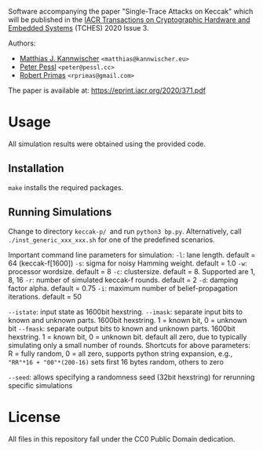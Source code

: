 Software accompanying the paper "Single-Trace Attacks on Keccak" which will be published in the [IACR Transactions on Cryptographic Hardware and Embedded Systems](https://tches.iacr.org/) (TCHES) 2020 Issue 3.

Authors:
  - [Matthias J. Kannwischer](https://kannwischer.eu/) `<matthias@kannwischer.eu>`
  - [Peter Pessl](https://pessl.cc) `<peter@pessl.cc>`
  - [Robert Primas](https://www.iaik.tugraz.at/person/robert-primas/) `<rprimas@gmail.com>`

The paper is available at: https://eprint.iacr.org/2020/371.pdf

# Usage
All simulation results were obtained using the provided code.

## Installation

`make` installs the required packages.

## Running Simulations 
Change to directory `keccak-p/ `and run `python3 bp.py`. 
Alternatively, call `./inst_generic_xxx_xxx.sh` for one of the predefined scenarios.

Important command line parameters for simulation:
`-l`: lane length. default = 64 (keccak-f[1600])
`-s`: sigma for noisy Hamming weight. default = 1.0
`-w`: processor wordsize. default = 8
`-c`: clustersize. default = 8. Supported are 1, 8, 16
`-r`: number of simulated keccak-f rounds.  default = 2
`-d`: damping factor alpha. default = 0.75
`-i`: maximum number of belief-propagation iterations. default = 50

`--istate`: input state as 1600bit hexstring.
`--imask`: separate input bits to known and unknown parts. 1600bit hexstring. 1 = known bit, 0 = unknown bit
`--fmask`: separate output bits to known and unknown parts. 1600bit hexstring. 1 = known bit, 0 = unknown bit. default all zero, due to typically simulating only a small number of rounds.
Shortcuts for above parameters: R = fully random, 0 = all zero, supports python string expansion, e.g., `"RR"*16 + "00"*(200-16)` sets first 16 bytes random, others to zero

`--seed`: allows specifying a randomness seed (32bit hexstring) for rerunning specific simulations


# License

All files in this repository fall under the CC0 Public Domain dedication.
